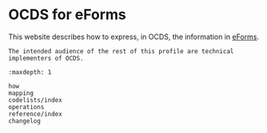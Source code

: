 # OCDS for eForms

This website describes how to express, in OCDS, the information in [eForms](https://single-market-economy.ec.europa.eu/single-market/public-procurement/digital-procurement/eforms_en).

```{note}
The intended audience of the rest of this profile are technical implementers of OCDS.
```

```{toctree}
:maxdepth: 1

how
mapping
codelists/index
operations
reference/index
changelog
```
